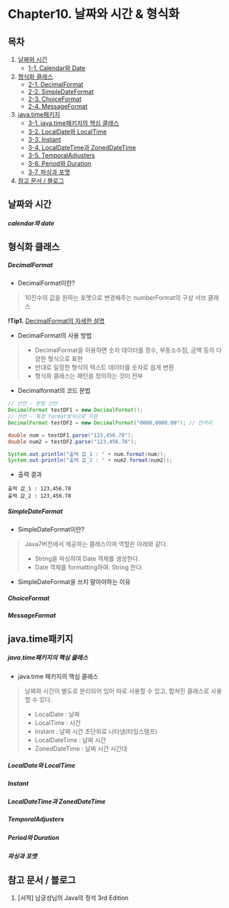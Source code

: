 # Chapter10. 날짜와 시간 & 형식화

## 목차 
1. [날짜와 시간](https://github.com/hongcoding94/java_storage/blob/main/Chapter10.%20%EB%82%A0%EC%A7%9C%EC%99%80%20%EC%8B%9C%EA%B0%84%20&%20%ED%98%95%EC%8B%9D%ED%99%94.md#%EB%82%A0%EC%A7%9C%EC%99%80-%EC%8B%9C%EA%B0%84 "날짜와 시간")
    - [1-1. Calendar와 Date](https://github.com/hongcoding94/java_storage/blob/main/Chapter10.%20%EB%82%A0%EC%A7%9C%EC%99%80%20%EC%8B%9C%EA%B0%84%20&%20%ED%98%95%EC%8B%9D%ED%99%94.md#calendar%EC%99%80-date "Calendar와 Date")
2. [형식화 클래스](https://github.com/hongcoding94/java_storage/blob/main/Chapter10.%20%EB%82%A0%EC%A7%9C%EC%99%80%20%EC%8B%9C%EA%B0%84%20&%20%ED%98%95%EC%8B%9D%ED%99%94.md#%ED%98%95%EC%8B%9D%ED%99%94-%ED%81%B4%EB%9E%98%EC%8A%A4 "형식화 클래스")
    - [2-1. DecimalFormat](https://github.com/hongcoding94/java_storage/blob/main/Chapter10.%20%EB%82%A0%EC%A7%9C%EC%99%80%20%EC%8B%9C%EA%B0%84%20&%20%ED%98%95%EC%8B%9D%ED%99%94.md#decimalformat "DecimalFormat")
    - [2-2. SimpleDateFormat](https://github.com/hongcoding94/java_storage/blob/main/Chapter10.%20%EB%82%A0%EC%A7%9C%EC%99%80%20%EC%8B%9C%EA%B0%84%20&%20%ED%98%95%EC%8B%9D%ED%99%94.md#simpledateformat "SimpleDateFormat")
    - [2-3. ChoiceFormat](https://github.com/hongcoding94/java_storage/blob/main/Chapter10.%20%EB%82%A0%EC%A7%9C%EC%99%80%20%EC%8B%9C%EA%B0%84%20&%20%ED%98%95%EC%8B%9D%ED%99%94.md#choiceformat "ChoiceFormat")
    - [2-4. MessageFormat](https://github.com/hongcoding94/java_storage/blob/main/Chapter10.%20%EB%82%A0%EC%A7%9C%EC%99%80%20%EC%8B%9C%EA%B0%84%20&%20%ED%98%95%EC%8B%9D%ED%99%94.md#messageformat "MessageFormat")
3. [java.time패키지](https://github.com/hongcoding94/java_storage/blob/main/Chapter10.%20%EB%82%A0%EC%A7%9C%EC%99%80%20%EC%8B%9C%EA%B0%84%20&%20%ED%98%95%EC%8B%9D%ED%99%94.md#javatime%ED%8C%A8%ED%82%A4%EC%A7%80 "java.time패키지")
    - [3-1. java.time패키지의 핵심 클래스](https://github.com/hongcoding94/java_storage/blob/main/Chapter10.%20%EB%82%A0%EC%A7%9C%EC%99%80%20%EC%8B%9C%EA%B0%84%20&%20%ED%98%95%EC%8B%9D%ED%99%94.md#javatime%ED%8C%A8%ED%82%A4%EC%A7%80%EC%9D%98-%ED%95%B5%EC%8B%AC-%ED%81%B4%EB%9E%98%EC%8A%A4 "java.time패키지의 핵심 클래스")
    - [3-2. LocalDate와 LocalTime](https://github.com/hongcoding94/java_storage/blob/main/Chapter10.%20%EB%82%A0%EC%A7%9C%EC%99%80%20%EC%8B%9C%EA%B0%84%20&%20%ED%98%95%EC%8B%9D%ED%99%94.md#localdate%EC%99%80-localtime "LocalDate와 LocalTime")
    - [3-3. Instant](https://github.com/hongcoding94/java_storage/blob/main/Chapter10.%20%EB%82%A0%EC%A7%9C%EC%99%80%20%EC%8B%9C%EA%B0%84%20&%20%ED%98%95%EC%8B%9D%ED%99%94.md#instant "Instant")
    - [3-4. LocalDateTime과 ZonedDateTime](https://github.com/hongcoding94/java_storage/blob/main/Chapter10.%20%EB%82%A0%EC%A7%9C%EC%99%80%20%EC%8B%9C%EA%B0%84%20%26%20%ED%98%95%EC%8B%9D%ED%99%94.md#localdatetime%EA%B3%BC-zoneddatetime "LocalDateTime과 ZonedDateTime")
    - [3-5. TemporalAdjusters](https://github.com/hongcoding94/java_storage/blob/main/Chapter10.%20%EB%82%A0%EC%A7%9C%EC%99%80%20%EC%8B%9C%EA%B0%84%20&%20%ED%98%95%EC%8B%9D%ED%99%94.md#temporaladjusters "TemporalAdjusters")
    - [3-6. Period와 Duration](https://github.com/hongcoding94/java_storage/blob/main/Chapter10.%20%EB%82%A0%EC%A7%9C%EC%99%80%20%EC%8B%9C%EA%B0%84%20&%20%ED%98%95%EC%8B%9D%ED%99%94.md#period%EC%99%80-duration "Period와 Duration")
    - [3-7. 파싱과 포맷](https://github.com/hongcoding94/java_storage/blob/main/Chapter10.%20%EB%82%A0%EC%A7%9C%EC%99%80%20%EC%8B%9C%EA%B0%84%20&%20%ED%98%95%EC%8B%9D%ED%99%94.md#%ED%8C%8C%EC%8B%B1%EA%B3%BC-%ED%8F%AC%EB%A7%B7 "파싱과 포맷")
4. [참고 문서 / 블로그](https://github.com/hongcoding94/java_storage/blob/main/Chapter10.%20%EB%82%A0%EC%A7%9C%EC%99%80%20%EC%8B%9C%EA%B0%84%20&%20%ED%98%95%EC%8B%9D%ED%99%94.md#%EC%B0%B8%EA%B3%A0-%EB%AC%B8%EC%84%9C--%EB%B8%94%EB%A1%9C%EA%B7%B8 "참고 문서 / 블로그")


## 날짜와 시간

##### calendar와 date



## 형식화 클래스

##### DecimalFormat

 - DecimalFormat이란? 
 > 10진수의 값을 원하는 포멧으로 변경해주는 numberFormat의 구상 서브 클래스 

 **!Tip1.** [DecimalFormat의 자세한 설명](http://cris.joongbu.ac.kr/course/2019-1/jcp/api/java/text/DecimalFormat.html)

 - DecimalFormat의 사용 방법
 >  - DecimalFormat을 이용하면 숫자 데이터를 정수, 부동소수점, 금액 등의 다양한 형식으로 표현
 >  - 반대로 일정한 형식의 텍스트 데이터를 숫자로 쉽게 변환
 >  - 형식화 클래스는 패턴을 정의하는 것이 전부

 - Decimalformat의 코드 문법
 ```java
 // 선언 - 문법 선언
 DecimalFormat testDF1 = new DecimalFormat();
 // 선언 - 특정 format방식으로 지원
 DecimalFormat testDF2 = new DecimalFormat("0000,0000.00"); // 만자리
 
 double num = testDF1.parse("123,456.78");
 double num2 = testDF2.parse("123,456.78");
 
 System.out.println("출력 값_1 : " + num.format(num));
 System.out.println("출력 값_2 : " + num2.format(num2));
 ```
 
 - 출력 결과
 ```text
 출력 값_1 : 123,456.78
 출력 값_2 : 123,456.78
 ```
 
##### SimpleDateFormat

 - SimpleDateFormat이란?
 > Java7버전에서 제공하는 클래스이며 역할은 아래와 같다.
 >  - String을 파싱하여 Date 객체를 생성한다.
 >  - Date 객체를 formatting하여. String 한다.
 
 
 - SimpleDateFormat을 쓰지 말아야하는 이유
 > 

##### ChoiceFormat

##### MessageFormat

## java.time패키지

##### java.time패키지의 핵심 클래스
 
 - java.time 패키지의 핵심 클래스
 > 날짜와 시간이 별도로 분리되어 있어 따로 사용할 수 있고, 합쳐진 클래스로 사용할 수 있다.
 >  - LocalDate : 날짜
 >  - LocalTime : 시간
 >  - Instant : 날짜 시간 초단위로 나타냄(타임스탬프)
 >  - LocalDateTime : 날짜 시간
 >  - ZonedDateTime : 날짜 시간 시간대
 
##### LocalDate와 LocalTime

##### Instant

##### LocalDateTime과 ZonedDateTime

##### TemporalAdjusters

##### Period와 Duration

##### 파싱과 포맷

## 참고 문서 / 블로그
1. [서적] 남궁성님의 Java의 정석 3rd Edition
